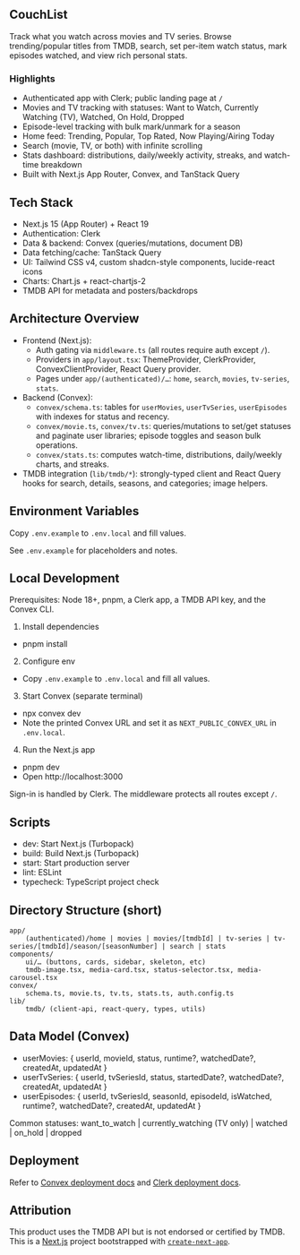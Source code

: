 ## CouchList

Track what you watch across movies and TV series. Browse trending/popular titles from TMDB, search, set per-item watch status, mark episodes watched, and view rich personal stats.

### Highlights
- Authenticated app with Clerk; public landing page at `/`
- Movies and TV tracking with statuses: Want to Watch, Currently Watching (TV), Watched, On Hold, Dropped
- Episode-level tracking with bulk mark/unmark for a season
- Home feed: Trending, Popular, Top Rated, Now Playing/Airing Today
- Search (movie, TV, or both) with infinite scrolling
- Stats dashboard: distributions, daily/weekly activity, streaks, and watch-time breakdown
- Built with Next.js App Router, Convex, and TanStack Query

## Tech Stack
- Next.js 15 (App Router) + React 19
- Authentication: Clerk
- Data & backend: Convex (queries/mutations, document DB)
- Data fetching/cache: TanStack Query
- UI: Tailwind CSS v4, custom shadcn-style components, lucide-react icons
- Charts: Chart.js + react-chartjs-2
- TMDB API for metadata and posters/backdrops

## Architecture Overview
- Frontend (Next.js):
	- Auth gating via `middleware.ts` (all routes require auth except `/`).
	- Providers in `app/layout.tsx`: ThemeProvider, ClerkProvider, ConvexClientProvider, React Query provider.
	- Pages under `app/(authenticated)/…`: `home`, `search`, `movies`, `tv-series`, `stats`.
- Backend (Convex):
	- `convex/schema.ts`: tables for `userMovies`, `userTvSeries`, `userEpisodes` with indexes for status and recency.
	- `convex/movie.ts`, `convex/tv.ts`: queries/mutations to set/get statuses and paginate user libraries; episode toggles and season bulk operations.
	- `convex/stats.ts`: computes watch-time, distributions, daily/weekly charts, and streaks.
- TMDB integration (`lib/tmdb/*`): strongly-typed client and React Query hooks for search, details, seasons, and categories; image helpers.

## Environment Variables
Copy `.env.example` to `.env.local` and fill values.

See `.env.example` for placeholders and notes.

## Local Development
Prerequisites: Node 18+, pnpm, a Clerk app, a TMDB API key, and the Convex CLI.

1) Install dependencies
- pnpm install

2) Configure env
- Copy `.env.example` to `.env.local` and fill all values.

3) Start Convex (separate terminal)
- npx convex dev
- Note the printed Convex URL and set it as `NEXT_PUBLIC_CONVEX_URL` in `.env.local`.

4) Run the Next.js app
- pnpm dev
- Open http://localhost:3000

Sign-in is handled by Clerk. The middleware protects all routes except `/`.

## Scripts
- dev: Start Next.js (Turbopack)
- build: Build Next.js (Turbopack)
- start: Start production server
- lint: ESLint
- typecheck: TypeScript project check

## Directory Structure (short)
```
app/
	(authenticated)/home | movies | movies/[tmdbId] | tv-series | tv-series/[tmdbId]/season/[seasonNumber] | search | stats
components/
	ui/… (buttons, cards, sidebar, skeleton, etc)
	tmdb-image.tsx, media-card.tsx, status-selector.tsx, media-carousel.tsx
convex/
	schema.ts, movie.ts, tv.ts, stats.ts, auth.config.ts
lib/
	tmdb/ (client-api, react-query, types, utils)
```

## Data Model (Convex)
- userMovies: { userId, movieId, status, runtime?, watchedDate?, createdAt, updatedAt }
- userTvSeries: { userId, tvSeriesId, status, startedDate?, watchedDate?, createdAt, updatedAt }
- userEpisodes: { userId, tvSeriesId, seasonId, episodeId, isWatched, runtime?, watchedDate?, createdAt, updatedAt }

Common statuses: want_to_watch | currently_watching (TV only) | watched | on_hold | dropped

## Deployment
Refer to [Convex deployment docs](https://docs.convex.dev/production/hosting/) and [Clerk deployment docs](https://clerk.com/docs/deployments/overview).

## Attribution
This product uses the TMDB API but is not endorsed or certified by TMDB.
This is a [Next.js](https://nextjs.org) project bootstrapped with [`create-next-app`](https://nextjs.org/docs/app/api-reference/cli/create-next-app).
